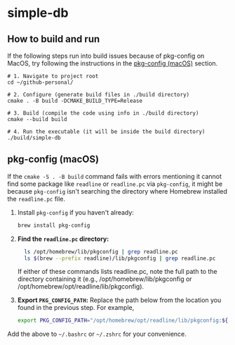 # simple-db

## How to build and run

If the following steps run into build issues because of pkg-config on MacOS, try following the instructions in the [pkg-config (macOS)](#pkg-config-macos) section.

```shell
# 1. Navigate to project root
cd ~/github-personal/

# 2. Configure (generate build files in ./build directory)
cmake . -B build -DCMAKE_BUILD_TYPE=Release

# 3. Build (compile the code using info in ./build directory)
cmake --build build

# 4. Run the executable (it will be inside the build directory)
./build/simple-db
```

## pkg-config (macOS)

If the `cmake -S . -B build` command fails with errors mentioning it cannot find some package like `readline` or `readline.pc` via `pkg-config`, it might be because `pkg-config` isn't searching the directory where Homebrew installed the `readline.pc` file.

1. Install `pkg-config` if you haven't already:
   ```bash
   brew install pkg-config
   ```

2. **Find the `readline.pc` directory:**
   ```bash
     ls /opt/homebrew/lib/pkgconfig | grep readline.pc
     ls $(brew --prefix readline)/lib/pkgconfig | grep readline.pc
   ```

    If either of these commands lists readline.pc, note the full path to the directory containing it (e.g., /opt/homebrew/lib/pkgconfig or /opt/homebrew/opt/readline/lib/pkgconfig).

3. **Export `PKG_CONFIG_PATH`:**
    Replace the path below from the location you found in the previous step. For example,
    ```bash
   export PKG_CONFIG_PATH="/opt/homebrew/opt/readline/lib/pkgconfig:${PKG_CONFIG_PATH}"
    ```

Add the above to `~/.bashrc` or `~/.zshrc` for your convenience.
